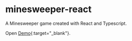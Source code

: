 # minesweeper-react

A Minesweeper game created with React and Typescript.

Open [Demo](https://therealmofcode.com/minesweeper-react/){:target="_blank"}.